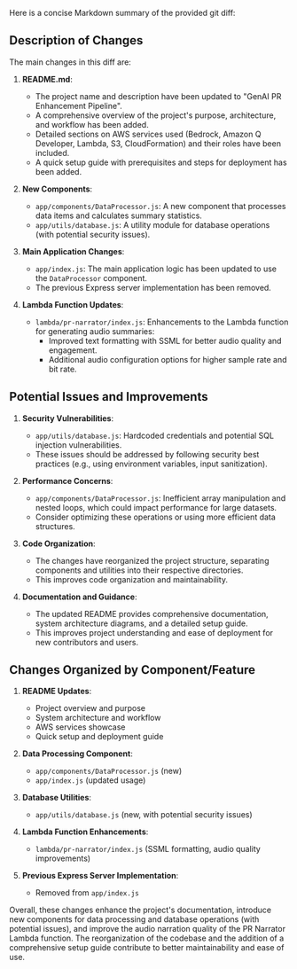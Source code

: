 Here is a concise Markdown summary of the provided git diff:

## Description of Changes

The main changes in this diff are:

1. **README.md**:
   - The project name and description have been updated to "GenAI PR Enhancement Pipeline".
   - A comprehensive overview of the project's purpose, architecture, and workflow has been added.
   - Detailed sections on AWS services used (Bedrock, Amazon Q Developer, Lambda, S3, CloudFormation) and their roles have been included.
   - A quick setup guide with prerequisites and steps for deployment has been added.

2. **New Components**:
   - `app/components/DataProcessor.js`: A new component that processes data items and calculates summary statistics.
   - `app/utils/database.js`: A utility module for database operations (with potential security issues).

3. **Main Application Changes**:
   - `app/index.js`: The main application logic has been updated to use the `DataProcessor` component.
   - The previous Express server implementation has been removed.

4. **Lambda Function Updates**:
   - `lambda/pr-narrator/index.js`: Enhancements to the Lambda function for generating audio summaries:
     - Improved text formatting with SSML for better audio quality and engagement.
     - Additional audio configuration options for higher sample rate and bit rate.

## Potential Issues and Improvements

1. **Security Vulnerabilities**:
   - `app/utils/database.js`: Hardcoded credentials and potential SQL injection vulnerabilities.
   - These issues should be addressed by following security best practices (e.g., using environment variables, input sanitization).

2. **Performance Concerns**:
   - `app/components/DataProcessor.js`: Inefficient array manipulation and nested loops, which could impact performance for large datasets.
   - Consider optimizing these operations or using more efficient data structures.

3. **Code Organization**:
   - The changes have reorganized the project structure, separating components and utilities into their respective directories.
   - This improves code organization and maintainability.

4. **Documentation and Guidance**:
   - The updated README provides comprehensive documentation, system architecture diagrams, and a detailed setup guide.
   - This improves project understanding and ease of deployment for new contributors and users.

## Changes Organized by Component/Feature

1. **README Updates**:
   - Project overview and purpose
   - System architecture and workflow
   - AWS services showcase
   - Quick setup and deployment guide

2. **Data Processing Component**:
   - `app/components/DataProcessor.js` (new)
   - `app/index.js` (updated usage)

3. **Database Utilities**:
   - `app/utils/database.js` (new, with potential security issues)

4. **Lambda Function Enhancements**:
   - `lambda/pr-narrator/index.js` (SSML formatting, audio quality improvements)

5. **Previous Express Server Implementation**:
   - Removed from `app/index.js`

Overall, these changes enhance the project's documentation, introduce new components for data processing and database operations (with potential issues), and improve the audio narration quality of the PR Narrator Lambda function. The reorganization of the codebase and the addition of a comprehensive setup guide contribute to better maintainability and ease of use.